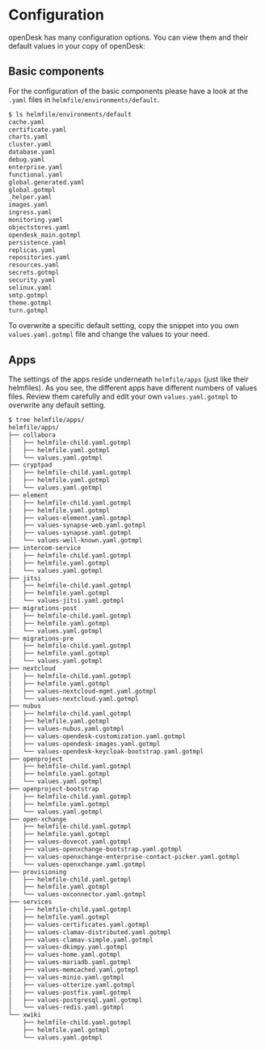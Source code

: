 # Configuration

openDesk has many configuration options. You can view them and their default values in your copy of openDesk:

## Basic components

For the configuration of the basic components please have a look at the `.yaml` files in `helmfile/environments/default`.

```bash
$ ls helmfile/environments/default
cache.yaml
certificate.yaml
charts.yaml
cluster.yaml
database.yaml
debug.yaml
enterprise.yaml
functional.yaml
global.generated.yaml
global.gotmpl
_helper.yaml
images.yaml
ingress.yaml
monitoring.yaml
objectstores.yaml
opendesk_main.gotmpl
persistence.yaml
replicas.yaml
repositories.yaml
resources.yaml
secrets.gotmpl
security.yaml
selinux.yaml
smtp.gotmpl
theme.gotmpl
turn.gotmpl
```

To overwrite a specific default setting, copy the snippet into you own `values.yaml.gotmpl` file and change the values to your need.

## Apps

The settings of the apps reside underneath `helmfile/apps` (just like their helmfiles). As you see, the different apps have different numbers of values files. Review them carefully and edit your own `values.yaml.gotmpl` to overwrite any default setting.

```bash
$ tree helmfile/apps/
helmfile/apps/
├── collabora
│   ├── helmfile-child.yaml.gotmpl
│   ├── helmfile.yaml.gotmpl
│   └── values.yaml.gotmpl
├── cryptpad
│   ├── helmfile-child.yaml.gotmpl
│   ├── helmfile.yaml.gotmpl
│   └── values.yaml.gotmpl
├── element
│   ├── helmfile-child.yaml.gotmpl
│   ├── helmfile.yaml.gotmpl
│   ├── values-element.yaml.gotmpl
│   ├── values-synapse-web.yaml.gotmpl
│   ├── values-synapse.yaml.gotmpl
│   └── values-well-known.yaml.gotmpl
├── intercom-service
│   ├── helmfile-child.yaml.gotmpl
│   ├── helmfile.yaml.gotmpl
│   └── values.yaml.gotmpl
├── jitsi
│   ├── helmfile-child.yaml.gotmpl
│   ├── helmfile.yaml.gotmpl
│   └── values-jitsi.yaml.gotmpl
├── migrations-post
│   ├── helmfile-child.yaml.gotmpl
│   ├── helmfile.yaml.gotmpl
│   └── values.yaml.gotmpl
├── migrations-pre
│   ├── helmfile-child.yaml.gotmpl
│   ├── helmfile.yaml.gotmpl
│   └── values.yaml.gotmpl
├── nextcloud
│   ├── helmfile-child.yaml.gotmpl
│   ├── helmfile.yaml.gotmpl
│   ├── values-nextcloud-mgmt.yaml.gotmpl
│   └── values-nextcloud.yaml.gotmpl
├── nubus
│   ├── helmfile-child.yaml.gotmpl
│   ├── helmfile.yaml.gotmpl
│   ├── values-nubus.yaml.gotmpl
│   ├── values-opendesk-customization.yaml.gotmpl
│   ├── values-opendesk-images.yaml.gotmpl
│   └── values-opendesk-keycloak-bootstrap.yaml.gotmpl
├── openproject
│   ├── helmfile-child.yaml.gotmpl
│   ├── helmfile.yaml.gotmpl
│   └── values.yaml.gotmpl
├── openproject-bootstrap
│   ├── helmfile-child.yaml.gotmpl
│   ├── helmfile.yaml.gotmpl
│   └── values.yaml.gotmpl
├── open-xchange
│   ├── helmfile-child.yaml.gotmpl
│   ├── helmfile.yaml.gotmpl
│   ├── values-dovecot.yaml.gotmpl
│   ├── values-openxchange-bootstrap.yaml.gotmpl
│   ├── values-openxchange-enterprise-contact-picker.yaml.gotmpl
│   └── values-openxchange.yaml.gotmpl
├── provisioning
│   ├── helmfile-child.yaml.gotmpl
│   ├── helmfile.yaml.gotmpl
│   └── values-oxconnector.yaml.gotmpl
├── services
│   ├── helmfile-child.yaml.gotmpl
│   ├── helmfile.yaml.gotmpl
│   ├── values-certificates.yaml.gotmpl
│   ├── values-clamav-distributed.yaml.gotmpl
│   ├── values-clamav-simple.yaml.gotmpl
│   ├── values-dkimpy.yaml.gotmpl
│   ├── values-home.yaml.gotmpl
│   ├── values-mariadb.yaml.gotmpl
│   ├── values-memcached.yaml.gotmpl
│   ├── values-minio.yaml.gotmpl
│   ├── values-otterize.yaml.gotmpl
│   ├── values-postfix.yaml.gotmpl
│   ├── values-postgresql.yaml.gotmpl
│   └── values-redis.yaml.gotmpl
└── xwiki
    ├── helmfile-child.yaml.gotmpl
    ├── helmfile.yaml.gotmpl
    └── values.yaml.gotmpl


```
